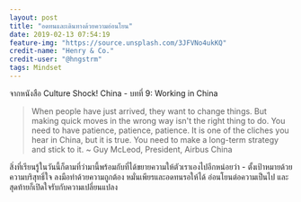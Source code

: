 ```yaml
---
layout: post
title: "อดทนและเดินทางด้วยความอ่อนโยน"
date: 2019-02-13 07:54:19
feature-img: "https://source.unsplash.com/3JFVNo4ukKQ"
credit-name: "Henry & Co."
credit-user: "@hngstrm"
tags: Mindset
---
```

จากหนังสือ Culture Shock! China - บทที่ 9: Working in China

> When people have just arrived, they want to change things. But making quick moves in the wrong way isn't the right thing to do. You need to have patience, patience, patience. It is one of the cliches you hear in China, but it is true. You need to make a long-term strategy and stick to it. ~ Guy McLeod, President, Airbus China

สิ่งที่เรียนรู้ในวันนี้ก็ตามที่ว่ามานี้พร้อมกับที่ได้ขยายความให้ตัวเราเองไปอีกหน่อยว่า - ตั้งเป้าหมายด้วยความบริสุทธิ์ใจ ลงมือทำด้วยความถูกต้อง หมั่นเพียรและอดทนรอให้ได้ อ่อนโยนต่อความเป็นไป และสุดท้ายก็เปิดใจรับกับความเปลี่ยนแปลง

